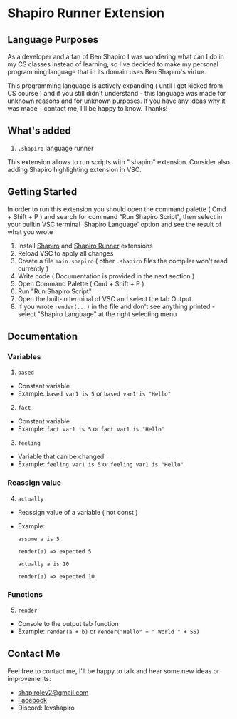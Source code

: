 # Shapiro Runner Extension

## Language Purposes

As a developer and a fan of Ben Shapiro I was wondering what can I do in my CS classes instead of learning, so I've decided to make my personal programming language that in its domain uses Ben Shapiro's virtue.

This programming language is actively expanding ( until I get kicked from CS course ) and if you still didn't understand - this language was made for unknown reasons and for unknown purposes. If you have any ideas why it was made - contact me, I'll be happy to know. Thanks!

## What's added

1. `.shapiro` language runner

This extension allows to run scripts with ".shapiro" extension. Consider also adding Shapiro highlighting extension in VSC.

## Getting Started

In order to run this extension you should open the command palette ( Cmd + Shift + P ) and search for command "Run Shapiro Script", then select in your builtin VSC terminal 'Shapiro Language' option and see the result of what you wrote

1. Install [Shapiro](https://marketplace.visualstudio.com/items?itemName=Lev.shapiro) and [Shapiro Runner](https://marketplace.visualstudio.com/items?itemName=Lev.shapiro-runner) extensions
2. Reload VSC to apply all changes
3. Create a file `main.shapiro` ( other `.shapiro` files the compiler won't read currently )
4. Write code ( Documentation is provided in the next section )
5. Open Command Palette ( Cmd + Shift + P )
6. Run "Run Shapiro Script"
7. Open the built-in terminal of VSC and select the tab Output
8. If you wrote `render(...)` in the file and don't see anything printed - select "Shapiro Language" at the right selecting menu

## Documentation

### Variables

1. `based`

- Constant variable
- Example: `based var1 is 5` or `based var1 is "Hello"`

2. `fact`

- Constant variable
- Example: `fact var1 is 5` or `fact var1 is "Hello"`

3. `feeling`

- Variable that can be changed
- Example: `feeling var1 is 5` or `feeling var1 is "Hello"`

### Reassign value

4. `actually`

- Reassign value of a variable ( not const )
- Example:

  ```
  assume a is 5

  render(a) => expected 5

  actually a is 10

  render(a) => expected 10
  ```

### Functions

5. `render`

- Console to the output tab function
- Example: `render(a + b)` or `render("Hello" + " World " + 55)`

## Contact Me

Feel free to contact me, I'll be happy to talk and hear some new ideas or improvements:

- shapirolev2@gmail.com
- [Facebook](https://www.facebook.com/lev.shapiro.921)
- Discord: levshapiro
